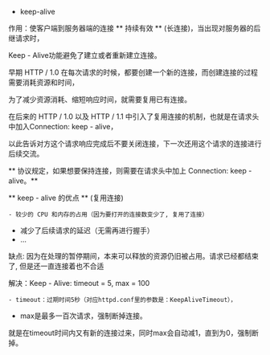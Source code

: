  * keep-alive 

作用：使客户端到服务器端的连接 ** 持续有效 ** (长连接)，当出现对服务器的后继请求时，

Keep - Alive功能避免了建立或者重新建立连接。

 

 早期 HTTP / 1.0 在每次请求的时候，都要创建⼀个新的连接，⽽创建连接的过程需要消耗资源和时间，

为了减少资源消耗、缩短响应时间，就需要复⽤已有连接。

 

 在后来的 HTTP / 1.0 以及 HTTP / 1.1 中引⼊了复⽤连接的机制，也就是在请求头中加⼊Connection: keep - alive，

以此告诉对⽅这个请求响应完成后不要关闭连接，下⼀次还⽤这个请求的连接进行后续交流。

 ** 协议规定，如果想要保持连接，则需要在请求头中加上 Connection: keep - alive。** 

 

 ** keep - alive 的优点 ** (复用连接)

    - 较少的 CPU 和内存的占⽤（因为要打开的连接数变少了, 复用了连接）
- 减少了后续请求的延迟（⽆需再进⾏握⼿）
- ...

缺点: 因为在处理的暂停期间，本来可以释放的资源仍旧被占用。请求已经都结束了, 但是还一直连接着也不合适

解决：Keep - Alive: timeout = 5, max = 100

    - timeout：过期时间5秒（对应httpd.conf里的参数是：KeepAliveTimeout），

- max是最多一百次请求，强制断掉连接。

就是在timeout时间内又有新的连接过来，同时max会自动减1，直到为0，强制断掉。